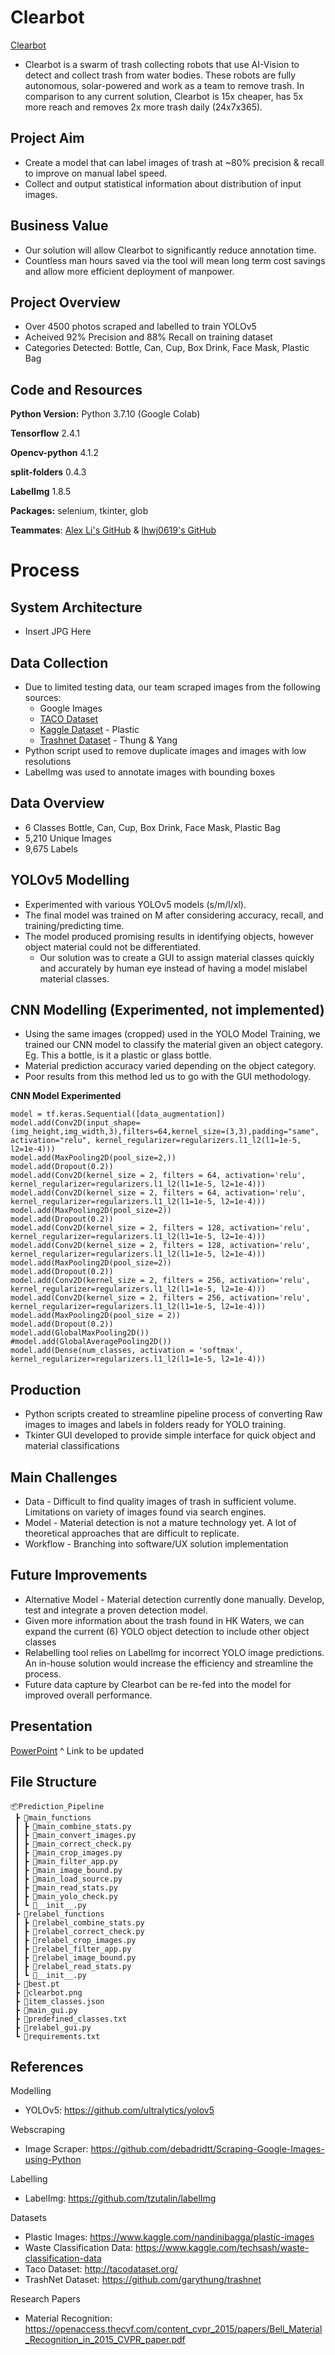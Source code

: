 # Clearbot 
[Clearbot](https://www.clearbot.dev/ "Clearbot")

* Clearbot is a swarm of trash collecting robots that use AI-Vision to detect and collect trash from water bodies. These robots are fully autonomous, solar-powered and work as a team to remove trash. In comparison to any current solution, Clearbot is 15x cheaper, has 5x more reach and removes 2x more trash daily (24x7x365).

## Project Aim
* Create a model that can label images of trash at ~80% precision & recall to improve on manual label speed.
* Collect and output statistical information about distribution of input images.

## Business Value
* Our solution will allow Clearbot to significantly reduce annotation time.
* Countless man hours saved via the tool will mean long term cost savings and allow more efficient deployment of manpower.

## Project Overview
* Over 4500 photos scraped and labelled to train YOLOv5
* Acheived 92% Precision and 88% Recall on training dataset
* Categories Detected: Bottle, Can, Cup, Box Drink, Face Mask, Plastic Bag

## Code and Resources
**Python Version:** Python 3.7.10 (Google Colab)

**Tensorflow** 2.4.1

**Opencv-python** 4.1.2

**split-folders** 0.4.3

**LabelImg** 1.8.5
 
**Packages:** selenium, tkinter, glob

**Teammates**: [Alex Li's GitHub](https://github.com/ahhhlexli "Alex Li's GitHub") & [lhwj0619's GitHub](https://github.com/lhwj0619 "lhwj0619's GitHub")

# Process

## System Architecture
* Insert JPG Here


## Data Collection
* Due to limited testing data, our team scraped images from the following sources:
    * Google Images
    * [TACO Dataset](http://tacodataset.org/ "Taco Dataset")
    * [Kaggle Dataset](https://www.kaggle.com/asdasdasasdas/garbage-classification "Kaggle Dataset") - Plastic 
    * [Trashnet Dataset](https://github.com/garythung/trashnet "Thung & Yang") - Thung & Yang
* Python script used to remove duplicate images and images with low resolutions
* LabelImg was used to annotate images with bounding boxes

## Data Overview
* 6 Classes Bottle, Can, Cup, Box Drink, Face Mask, Plastic Bag
* 5,210 Unique Images
* 9,675 Labels

## YOLOv5 Modelling
* Experimented with various YOLOv5 models (s/m/l/xl).
* The final model was trained on M after considering accuracy, recall, and training/predicting time.
* The model produced promising results in identifying objects, however object material could not be differentiated. 
    * Our solution was to create a GUI to assign material classes quickly and accurately by human eye instead of having a model mislabel material classes.

## CNN Modelling (Experimented, not implemented)
* Using the same images (cropped) used in the YOLO Model Training, we trained our CNN model to classify the material given an object category. Eg. This a bottle, is it a plastic or glass bottle.
* Material prediction accuracy varied depending on the object category.
* Poor results from this method led us to go with the GUI methodology.

**CNN Model Experimented**
```
model = tf.keras.Sequential([data_augmentation])
model.add(Conv2D(input_shape=(img_height,img_width,3),filters=64,kernel_size=(3,3),padding="same", activation="relu", kernel_regularizer=regularizers.l1_l2(l1=1e-5, l2=1e-4)))
model.add(MaxPooling2D(pool_size=2,)) 
model.add(Dropout(0.2))
model.add(Conv2D(kernel_size = 2, filters = 64, activation='relu', kernel_regularizer=regularizers.l1_l2(l1=1e-5, l2=1e-4)))
model.add(Conv2D(kernel_size = 2, filters = 64, activation='relu', kernel_regularizer=regularizers.l1_l2(l1=1e-5, l2=1e-4)))
model.add(MaxPooling2D(pool_size=2))
model.add(Dropout(0.2))
model.add(Conv2D(kernel_size = 2, filters = 128, activation='relu', kernel_regularizer=regularizers.l1_l2(l1=1e-5, l2=1e-4)))
model.add(Conv2D(kernel_size = 2, filters = 128, activation='relu', kernel_regularizer=regularizers.l1_l2(l1=1e-5, l2=1e-4)))
model.add(MaxPooling2D(pool_size=2))
model.add(Dropout(0.2))
model.add(Conv2D(kernel_size = 2, filters = 256, activation='relu', kernel_regularizer=regularizers.l1_l2(l1=1e-5, l2=1e-4)))
model.add(Conv2D(kernel_size = 2, filters = 256, activation='relu', kernel_regularizer=regularizers.l1_l2(l1=1e-5, l2=1e-4)))
model.add(MaxPooling2D(pool_size = 2))
model.add(Dropout(0.2))
model.add(GlobalMaxPooling2D())
#model.add(GlobalAveragePooling2D())
model.add(Dense(num_classes, activation = 'softmax', kernel_regularizer=regularizers.l1_l2(l1=1e-5, l2=1e-4)))
```
## Production
* Python scripts created to streamline pipeline process of converting Raw images to images and labels in folders ready for YOLO training.
* Tkinter GUI developed to provide simple interface for quick object and material classifications

## Main Challenges
* Data - Difficult to find quality images of trash in sufficient volume. Limitations on variety of images found via search engines. 
* Model - Material detection is not a mature technology yet.  A lot of theoretical approaches that are difficult to replicate.
* Workflow - Branching into software/UX solution implementation

## Future Improvements
* Alternative Model - Material detection currently done manually. Develop, test and integrate a proven detection model.
* Given more information about the trash found in HK Waters, we can expand the current (6) YOLO object detection to include other object classes
* Relabelling tool relies on LabelImg for incorrect YOLO image predictions. An in-house solution would increase the efficiency and streamline the process.
* Future data capture by Clearbot can be re-fed into the model for improved overall performance.

## Presentation
[PowerPoint](https://github.com/azwinlam/beerpricechecker/blob/main/Beer%20Price%20Checker.pptx)
^ Link to be updated

## File Structure
```
📦Prediction_Pipeline
 ┣ 📂main_functions
 ┃ ┣ 📜main_combine_stats.py
 ┃ ┣ 📜main_convert_images.py
 ┃ ┣ 📜main_correct_check.py
 ┃ ┣ 📜main_crop_images.py
 ┃ ┣ 📜main_filter_app.py
 ┃ ┣ 📜main_image_bound.py
 ┃ ┣ 📜main_load_source.py
 ┃ ┣ 📜main_read_stats.py
 ┃ ┣ 📜main_yolo_check.py
 ┃ ┗ 📜__init__.py
 ┣ 📂relabel_functions
 ┃ ┣ 📜relabel_combine_stats.py
 ┃ ┣ 📜relabel_correct_check.py
 ┃ ┣ 📜relabel_crop_images.py
 ┃ ┣ 📜relabel_filter_app.py
 ┃ ┣ 📜relabel_image_bound.py
 ┃ ┣ 📜relabel_read_stats.py
 ┃ ┗ 📜__init__.py
 ┣ 📜best.pt
 ┣ 📜clearbot.png
 ┣ 📜item_classes.json
 ┣ 📜main_gui.py
 ┣ 📜predefined_classes.txt
 ┣ 📜relabel_gui.py
 ┗ 📜requirements.txt
```

## References
Modelling
* YOLOv5: https://github.com/ultralytics/yolov5

Webscraping
* Image Scraper: https://github.com/debadridtt/Scraping-Google-Images-using-Python

Labelling
* LabelImg: https://github.com/tzutalin/labelImg 

Datasets
* Plastic Images: https://www.kaggle.com/nandinibagga/plastic-images
* Waste Classification Data: https://www.kaggle.com/techsash/waste-classification-data
* Taco Dataset: http://tacodataset.org/ 
* TrashNet Dataset: https://github.com/garythung/trashnet

Research Papers
* Material Recognition: https://openaccess.thecvf.com/content_cvpr_2015/papers/Bell_Material_Recognition_in_2015_CVPR_paper.pdf 



